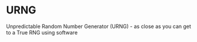 URNG
====

Unpredictable Random Number Generator (URNG) - as close as you can get to a True RNG using software